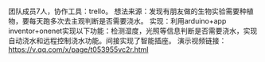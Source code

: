 # 
团队成员7人，协作工具：trello。
想法来源：发现有朋友做的生物实验需要种植物，要每天跑多次去主观判断是否需要浇水。
实现：利用arduino+app inventor+onenet实现以下功能：检测湿度，光照等信息判断是否需要浇水，实现自动浇水和远程控制浇水功能。间接实现了智能插座。
演示视频链接：https://v.qq.com/x/page/t053955vc2r.html
